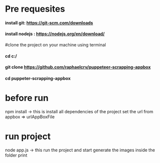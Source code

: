 # Pre requesites

#### install git: https://git-scm.com/downloads
#### install nodejs : https://nodejs.org/en/download/

#clone the project on your machine using terminal

#### cd c:/<someFolder>
#### git clone https://github.com/raphaelcrv/puppeteer-scrapping-appbox
#### cd puppeter-scrapping-appbox

# before run
npm install -> this is install all dependencies of the project
set the url from appbox => urlAppBoxFile

# run project
node app.js -> this run the project and start generate the images inside the folder print
